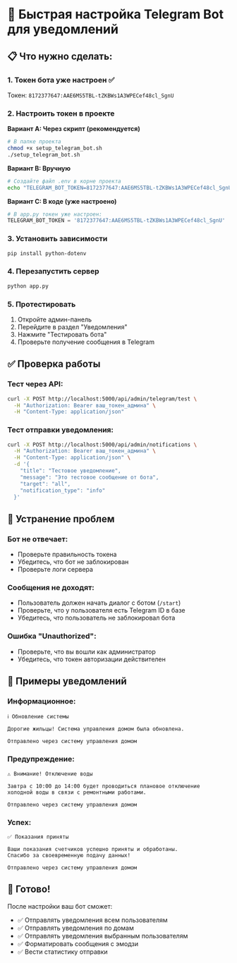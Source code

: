 # 🚀 Быстрая настройка Telegram Bot для уведомлений

## 📋 Что нужно сделать:

### 1. Токен бота уже настроен ✅
Токен: `8172377647:AAE6MS5TBL-tZKBWs1A3WPECef48cl_SgnU`

### 2. Настроить токен в проекте

**Вариант A: Через скрипт (рекомендуется)**
```bash
# В папке проекта
chmod +x setup_telegram_bot.sh
./setup_telegram_bot.sh
```

**Вариант B: Вручную**
```bash
# Создайте файл .env в корне проекта
echo "TELEGRAM_BOT_TOKEN=8172377647:AAE6MS5TBL-tZKBWs1A3WPECef48cl_SgnU" > .env
```

**Вариант C: В коде (уже настроено)**
```python
# В app.py токен уже настроен:
TELEGRAM_BOT_TOKEN = '8172377647:AAE6MS5TBL-tZKBWs1A3WPECef48cl_SgnU'
```

### 3. Установить зависимости
```bash
pip install python-dotenv
```

### 4. Перезапустить сервер
```bash
python app.py
```

### 5. Протестировать
1. Откройте админ-панель
2. Перейдите в раздел "Уведомления"
3. Нажмите "Тестировать бота"
4. Проверьте получение сообщения в Telegram

## ✅ Проверка работы

### Тест через API:
```bash
curl -X POST http://localhost:5000/api/admin/telegram/test \
  -H "Authorization: Bearer ваш_токен_админа" \
  -H "Content-Type: application/json"
```

### Тест отправки уведомления:
```bash
curl -X POST http://localhost:5000/api/admin/notifications \
  -H "Authorization: Bearer ваш_токен_админа" \
  -H "Content-Type: application/json" \
  -d '{
    "title": "Тестовое уведомление",
    "message": "Это тестовое сообщение от бота",
    "target": "all",
    "notification_type": "info"
  }'
```

## 🔧 Устранение проблем

### Бот не отвечает:
- Проверьте правильность токена
- Убедитесь, что бот не заблокирован
- Проверьте логи сервера

### Сообщения не доходят:
- Пользователь должен начать диалог с ботом (`/start`)
- Проверьте, что у пользователя есть Telegram ID в базе
- Убедитесь, что пользователь не заблокировал бота

### Ошибка "Unauthorized":
- Проверьте, что вы вошли как администратор
- Убедитесь, что токен авторизации действителен

## 📱 Примеры уведомлений

### Информационное:
```
ℹ️ Обновление системы

Дорогие жильцы! Система управления домом была обновлена.

Отправлено через систему управления домом
```

### Предупреждение:
```
⚠️ Внимание! Отключение воды

Завтра с 10:00 до 14:00 будет проводиться плановое отключение 
холодной воды в связи с ремонтными работами.

Отправлено через систему управления домом
```

### Успех:
```
✅ Показания приняты

Ваши показания счетчиков успешно приняты и обработаны. 
Спасибо за своевременную подачу данных!

Отправлено через систему управления домом
```

## 🎉 Готово!

После настройки ваш бот сможет:
- ✅ Отправлять уведомления всем пользователям
- ✅ Отправлять уведомления по домам
- ✅ Отправлять уведомления выбранным пользователям
- ✅ Форматировать сообщения с эмодзи
- ✅ Вести статистику отправки
